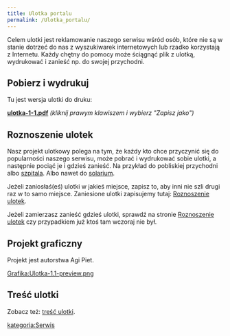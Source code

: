 ```yaml
---
title: Ulotka portalu
permalink: /Ulotka_portalu/
---
```


Celem ulotki jest reklamowanie naszego serwisu wśród osób, które nie są w stanie dotrzeć do nas z wyszukiwarek internetowych lub rzadko korzystają z Internetu. Każdy chętny do pomocy może ściągnąć plik z ulotką, wydrukować i zanieść np. do swojej przychodni.

Pobierz i wydrukuj
------------------

Tu jest wersja ulotki do druku:

**[ulotka-1-1.pdf](/Media:ulotka-1-1.pdf "wikilink")**
*(kliknij prawym klawiszem i wybierz "Zapisz jako")*

Roznoszenie ulotek
------------------

Nasz projekt ulotkowy polega na tym, że każdy kto chce przyczynić się do popularności naszego serwisu, może pobrać i wydrukować sobie ulotki, a następnie pociąć je i gdzieś zanieść. Na przykład do pobliskiej przychodni albo [szpitala](/szpital "wikilink"). Albo nawet do [solarium](/solarium "wikilink").

Jeżeli zaniosłaś(eś) ulotki w jakieś miejsce, zapisz to, aby inni nie szli drugi raz w to samo miejsce. Zaniesione ulotki zapisujemy tutaj: [Roznoszenie ulotek](/Roznoszenie_ulotek "wikilink").

Jeżeli zamierzasz zanieść gdzieś ulotki, sprawdź na stronie [Roznoszenie ulotek](/Roznoszenie_ulotek "wikilink") czy przypadkiem już ktoś tam wczoraj nie był.

Projekt graficzny
-----------------

Projekt jest autorstwa Agi Piet.

[Grafika:Ulotka-1.1-preview.png](/Grafika:Ulotka-1.1-preview.png "wikilink")

Treść ulotki
------------

Zobacz też: [treść ulotki](/treść_ulotki "wikilink").

[kategoria:Serwis](/kategoria:Serwis "wikilink")